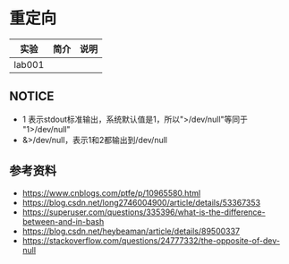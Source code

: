 # 重定向

|实验|简介|说明|
|---|---|---|
|lab001|||

## NOTICE
 - 1 表示stdout标准输出，系统默认值是1，所以">/dev/null"等同于 "1>/dev/null"
 - &>/dev/null，表示1和2都输出到/dev/null

## 参考资料
 - https://www.cnblogs.com/ptfe/p/10965580.html
 - https://blog.csdn.net/long2746004900/article/details/53367353
 - https://superuser.com/questions/335396/what-is-the-difference-between-and-in-bash
 - https://blog.csdn.net/heybeaman/article/details/89500337
 - https://stackoverflow.com/questions/24777332/the-opposite-of-dev-null